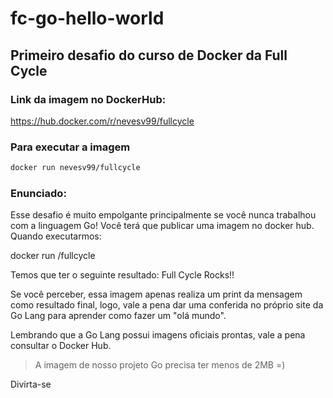 # fc-go-hello-world

## Primeiro desafio do curso de Docker da Full Cycle

### Link da imagem no DockerHub:

https://hub.docker.com/r/nevesv99/fullcycle

### Para executar a imagem

```sh
docker run nevesv99/fullcycle
```

### Enunciado:

Esse desafio é muito empolgante principalmente se você nunca trabalhou com a linguagem Go!
Você terá que publicar uma imagem no docker hub. Quando executarmos:

docker run <seu-user>/fullcycle

Temos que ter o seguinte resultado: Full Cycle Rocks!!

Se você perceber, essa imagem apenas realiza um print da mensagem como resultado final, logo, vale a pena dar uma conferida no próprio site da Go Lang para aprender como fazer um "olá mundo".

Lembrando que a Go Lang possui imagens oficiais prontas, vale a pena consultar o Docker Hub.

> A imagem de nosso projeto Go precisa ter menos de 2MB =)

Divirta-se
